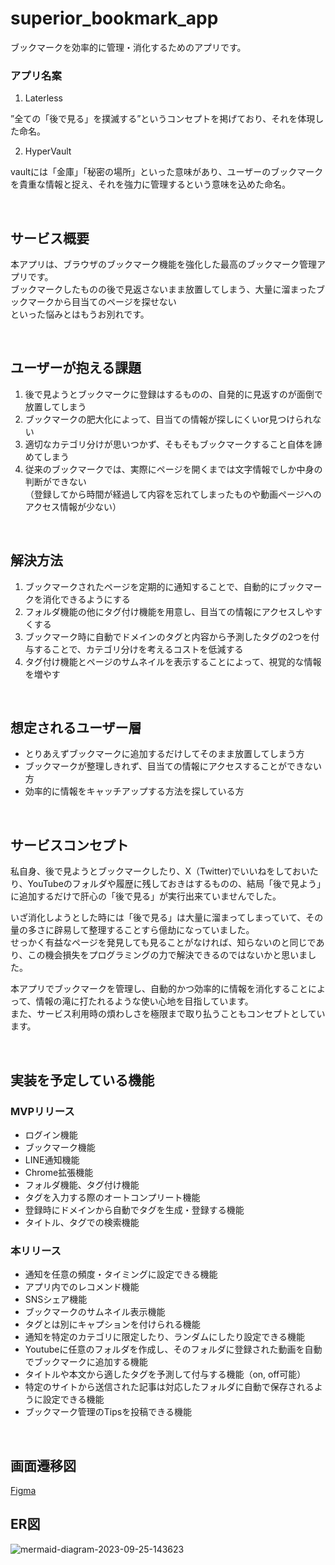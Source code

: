 # superior_bookmark_app

ブックマークを効率的に管理・消化するためのアプリです。

### アプリ名案
1. Laterless

”全ての「後で見る」を撲滅する”というコンセプトを掲げており、それを体現した命名。

2. HyperVault

vaultには「金庫」「秘密の場所」といった意味があり、ユーザーのブックマークを貴重な情報と捉え、それを強力に管理するという意味を込めた命名。

<br/>

## サービス概要
本アプリは、ブラウザのブックマーク機能を強化した最高のブックマーク管理アプリです。<br/>
ブックマークしたものの後で見返さないまま放置してしまう、大量に溜まったブックマークから目当てのページを探せない<br/>
といった悩みとはもうお別れです。

<br/>

## ユーザーが抱える課題
1. 後で見ようとブックマークに登録はするものの、自発的に見返すのが面倒で放置してしまう
2. ブックマークの肥大化によって、目当ての情報が探しにくいor見つけられない
3. 適切なカテゴリ分けが思いつかず、そもそもブックマークすること自体を諦めてしまう
4. 従来のブックマークでは、実際にページを開くまでは文字情報でしか中身の判断ができない<br/>
   （登録してから時間が経過して内容を忘れてしまったものや動画ページへのアクセス情報が少ない）

<br/>

## 解決方法
1. ブックマークされたページを定期的に通知することで、自動的にブックマークを消化できるようにする
2. フォルダ機能の他にタグ付け機能を用意し、目当ての情報にアクセスしやすくする
3. ブックマーク時に自動でドメインのタグと内容から予測したタグの2つを付与することで、カテゴリ分けを考えるコストを低減する
4. タグ付け機能とページのサムネイルを表示することによって、視覚的な情報を増やす

<br/>

## 想定されるユーザー層
- とりあえずブックマークに追加するだけしてそのまま放置してしまう方
- ブックマークが整理しきれず、目当ての情報にアクセスすることができない方
- 効率的に情報をキャッチアップする方法を探している方

<br/>

## サービスコンセプト
私自身、後で見ようとブックマークしたり、X（Twitter)でいいねをしておいたり、YouTubeのフォルダや履歴に残しておきはするものの、結局「後で見よう」に追加するだけで肝心の「後で見る」が実行出来ていませんでした。<br/>

いざ消化しようとした時には「後で見る」は大量に溜まってしまっていて、その量の多さに辟易して整理することすら億劫になっていました。<br/>
せっかく有益なページを発見しても見ることがなければ、知らないのと同じであり、この機会損失をプログラミングの力で解決できるのではないかと思いました。<br/>

本アプリでブックマークを管理し、自動的かつ効率的に情報を消化することによって、情報の滝に打たれるような使い心地を目指しています。<br/>
また、サービス利用時の煩わしさを極限まで取り払うこともコンセプトとしています。

<br/>

## 実装を予定している機能
### MVPリリース

- ログイン機能
- ブックマーク機能
- LINE通知機能
- Chrome拡張機能
- フォルダ機能、タグ付け機能
- タグを入力する際のオートコンプリート機能
- 登録時にドメインから自動でタグを生成・登録する機能
- タイトル、タグでの検索機能

### 本リリース
- 通知を任意の頻度・タイミングに設定できる機能
- アプリ内でのレコメンド機能
- SNSシェア機能
- ブックマークのサムネイル表示機能
- タグとは別にキャプションを付けられる機能
- 通知を特定のカテゴリに限定したり、ランダムにしたり設定できる機能
- Youtubeに任意のフォルダを作成し、そのフォルダに登録された動画を自動でブックマークに追加する機能
- タイトルや本文から適したタグを予測して付与する機能（on, off可能）
- 特定のサイトから送信された記事は対応したフォルダに自動で保存されるように設定できる機能
- ブックマーク管理のTipsを投稿できる機能

<br/>

## 画面遷移図

[Figma](https://www.figma.com/file/zQDdfYZbcgx3isA0kBJ6dr/%E7%94%BB%E9%9D%A2%E9%81%B7%E7%A7%BB%E5%9B%B3?type=design&node-id=0-1&mode=design&t=Y44nKjjD6CHSxsFL-0)

## ER図

![mermaid-diagram-2023-09-25-143623](https://github.com/yushi32/superior_bookmark_app/assets/133078588/c4a1b58c-5e90-411d-8dc7-7dae612052d9)

